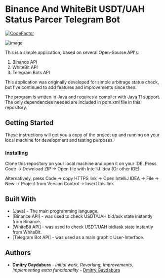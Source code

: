 # Binance And WhiteBit USDT/UAH Status Parcer Telegram Bot   

[![CodeFactor](https://www.codefactor.io/repository/github/dmitrygaydabura/binance_whitebit_status_parcer_tgbot/badge)](https://www.codefactor.io/repository/github/dmitrygaydabura/binance_whitebit_status_parcer_tgbot)


![image](https://user-images.githubusercontent.com/103960072/192367810-0994bd4c-b44e-412c-bedd-cfc553a8df44.png)

This is a simple application, based on several Open-Sourse API's:
1. Binance API
2. WhiteBit API
3. Telegram Bots API

This application was originally developed for simple arbitrage status check, but I've continued to add features and improvements since then.

The program is written in Java and requires a compiler with Java 11 support. The only dependencies needed are included in pom.xml file in this repository.

## Getting Started

These instructions will get you a copy of the project up and running on your local machine for development and testing purposes.

### Installing

Clone this repository on your local machine and open it on your IDE.
Press Code -> Download ZIP -> Open file with IntelliJ Idea (Or other IDE)

Alternatively, press Code -> copy HTTPS link -> Open IntelliJ IDEA -> File -> New -> Project from Version Control -> Insert this link


## Built With

* [Java] - The main programming language.
* [Binance API] -  was used to check USDT/UAH bid/ask state instantly from Binance.
* [WhiteBit API] - was used to check USDT/UAH bid/ask state instantly from WhiteBit.
* [Telegram Bot API] -  was used as a main graphic User-Interface.

 
## Authors

* **Dmitry Gaydabura** - *Initial work, Revorking, Improvements, Implementing extra functionality* - [Dmitry Gaydabura](https://github.com/DmitryGaydabura)
